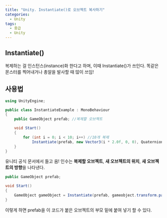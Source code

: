 ```yaml
---
title: "Unity. Instantiate()로 오브젝트 복사하기"
categories:
  - Unity
tags:
  - 중급
  - Unity
---
```


## Instantiate()

복제하는 걸 인스턴스(instance)화 한다고 하며, 이때 Instantiate()가 쓰인다. 똑같은 몬스터를 찍어내거나 총알을 발사할 때 많이 쓰임!

## 사용법

```c#
using UnityEngine;

public class InstantiateExample : MonoBehaviour
{
    public GameObject prefab; //복제할 오브젝트

    void Start()
    {
        for (int i = 0; i < 10; i++) //10개 복제
            Instantiate(prefab, new Vector3(i * 2.0f, 0, 0), Quaternion.identity);
    }
}
```

유니티 공식 문서에서 들고 옴!
인수는 **복제할 오브젝트**, **새 오브젝트의 위치**, **새 오브젝트의 방향**을 나타낸다.

```c#
public GameObject prefab;

void Start()
{
    GameObject gameObject = Instantiate(prefab, gameobject.transform.parent);
}
```

이렇게 하면 prefab을 이 코드가 붙은 오브젝트의 부모 밑에 붙여 넣기 할 수 있다.
